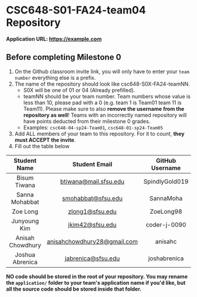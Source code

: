 # CSC648-S01-FA24-team04 Repository

**Application URL: <https://example.com>**

## Before completing Milestone 0

1. On the Github classroom invite link, you will only have to enter your `team number` everything else is a prefix.
2. The name of the repository should look like csc648-S0X-FA24-teamNN.
   - S0X will be one of 01 or 04 (Already prefilled).
   - teamNN should be your team number. Team numbers whose value is less than
     10, please pad with a 0 (e.g. team 1 is Team01 team 11 is Team11). Please
     make sure to also **remove the username from the repository as well**!
     Teams with an incorrectly named repository will have points deducted from
     their milestone 0 grades.
   - Examples: `csc648-04-sp24-Team01`, `csc648-01-sp24-Team05`
3. Add ALL members of your team to this repository. For it to count, **they must
   ACCEPT the invite**.
4. Fill out the table below

|   Student Name   |        Student Email        | GitHub Username |  Student's role   |
| :--------------: | :-------------------------: | :-------------: | :---------------: |
|   Bisum Tiwana   |    btiwana@mail.sfsu.edu    | SpindlyGold019  |    Team Leader    |
|  Sanna Mohabbat  |     smohabbat@sfsu.edu      |    SannaMoha    |    Frontend,Backend   |
|     Zoe Long     |       zlong1@sfsu.edu       |    ZoeLong98    |     Frontend      |
|   Junyoung Kim   |       jkim42@sfsu.edu       |  coder-j-0090   | Database(Backend) |
| Anisah Chowdhury | anisahchowdhury28@gmail.com |     anisahc     |      Backend      |
|     Joshua Abrenica     |        jabrenica@sfsu.edu        |      joshabrenica       |    Github Master    |

**NO code should be stored in the root of your repository. You may rename the
`application/` folder to your team's application name if you'd like, but all the
source code should be stored inside that folder.**
